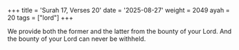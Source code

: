 +++
title = 'Surah 17, Verses 20'
date = '2025-08-27'
weight = 2049
ayah = 20
tags = ["lord"]
+++

We provide both the former and the latter from the bounty of your Lord. And the bounty of your Lord can never be withheld.